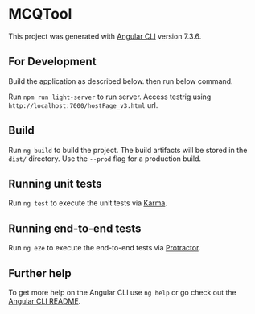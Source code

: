 # MCQTool

This project was generated with [Angular CLI](https://github.com/angular/angular-cli) version 7.3.6.

## For Development

Build the application as described below. then run below command.

Run `npm run light-server` to run server. Access testrig using `http://localhost:7000/hostPage_v3.html` url.

## Build

Run `ng build` to build the project. The build artifacts will be stored in the `dist/` directory. Use the `--prod` flag for a production build.

## Running unit tests

Run `ng test` to execute the unit tests via [Karma](https://karma-runner.github.io).

## Running end-to-end tests

Run `ng e2e` to execute the end-to-end tests via [Protractor](http://www.protractortest.org/).

## Further help

To get more help on the Angular CLI use `ng help` or go check out the [Angular CLI README](https://github.com/angular/angular-cli/blob/master/README.md).
